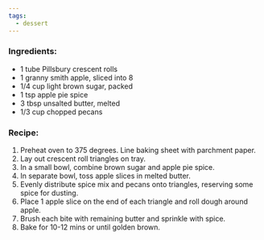```yaml
---
tags:
  - dessert
---
```

### Ingredients:
- 1 tube Pillsbury crescent rolls 
- 1 granny smith apple, sliced into 8
- 1/4 cup light brown sugar, packed
- 1 tsp apple pie spice
- 3 tbsp unsalted butter, melted
- 1/3 cup chopped pecans

### Recipe:
1. Preheat oven to 375 degrees. Line baking sheet with parchment paper. 
2. Lay out crescent roll triangles on tray. 
3. In a small bowl, combine brown sugar and apple pie spice. 
4. In separate bowl, toss apple slices in melted butter. 
5. Evenly distribute spice mix and pecans onto triangles, reserving some spice for dusting. 
6. Place 1 apple slice on the end of each triangle and roll dough around apple. 
7. Brush each bite with remaining butter and sprinkle with spice. 
8. Bake for 10-12 mins or until golden brown. 